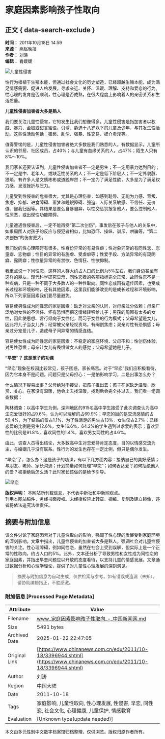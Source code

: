 # 家庭因素影响孩子性取向

## 正文 { data-search-exclude }


**时间：** 2011年10月18日 14:59  
**来源：** 燕赵晚报  
**作者：** 刘涛  
**编辑：** 肖媛媛  

![儿童性侵害](http://www.chinanews.com/fileftp/2010/04/2010-04-23/U76P4T47D13180F981DT20100423110629.jpg)

性行为根植于生殖本能，但通过社会文化的历史塑造，已经超越生殖本能，成为满足情感需要、促进人格发展，寻求亲近、关怀、温暖、理解、支持和爱恋的行为。性心理的发育是否顺利，性心理是否成熟，在很大程度上影响着人的亲密关系和生活质量。

**儿童性侵害加害者大多是熟人**

我们要关注儿童性侵害，它的发生比我们想像得多。儿童性侵害是指加害者以权威、暴力、金钱或甜言蜜语，引诱、胁迫十八岁以下的儿童及少年，与其发生性活动。这些性活动包括：猥亵、乱伦、强暴、性交易、媒介卖淫等。

值得警惕的是，儿童性侵害加害者绝大多数是我们熟悉的人。有数据显示，儿童所认识的邻居、社区成员，占40%；与儿童有血缘关系的人，占47%；陌生人只有8%～10%。

我们家长还要认识到，儿童性侵害加害者不一定是男生；不一定用暴力达到目的；不一定是中、老年人，或缺乏性关系的人；不一定是低下阶层人；不一定外貌脏、猥琐，有许多人是文质彬彬或道貌岸然；不一定为了满足性欲，大多是为了满足权力感，发泄挫折与压力。

儿童受到性侵害的危害很大，尤其是心理伤害，如感到耻辱、无能为力感、背叛、焦虑、抑郁、进食障碍、噩梦和睡眠障碍、强迫、人际关系敏感、不信任、无价值、自我归因等。其结果是要么自暴自弃，以性交惩罚报复他人，要么控制他人、性厌恶，或出现性功能障碍。

儿童遭遇性侵害后，一定不能再受“第二次创伤”。事发后在孩子与他人的关系中，如果周围人对孩子的反应与侵犯者相似，比如恐吓、操纵、训斥、哄骗等，“第二次创伤”的伤害更大。

我们说的性心理障碍有很多，性身份异常的有易性癖；性对象异常的有同性恋、恋童癖、恋物癖；性目的异常的有施虐、受虐癖等；性爱手段、方法异常的有窥阴癖、露阴癖；性欲量异常的有禁欲、色情狂、性欲抑制。

我重点说一下同性恋，这样的人群大约占人口的比例为5%左右，我们身边甚至有这样的朋友。现代科学研究显示，同性恋者的各项指标完全正常，故同性恋不是一种疾病，只是一种不同于大多数人的一种性取向。同性恋成因有遗传因素，也受成长过程和环境影响，还有其他因素。这里我们能够改变的是成长过程和环境影响，所以下列家庭因素我们要尽量避免。

容易使男性成为同性恋的家庭因素：缺乏对父亲的认同，对母亲过分依赖；母亲广泛地对女性的不信任、怀有恐惧而把这情绪转移给儿子；男孩的周围有太多的女性，因此使思想、言行倾向于女性化，而习于女性的行为模式；父母希望是女儿，因此将儿子当女儿养；经常被父亲轻视责骂，有阉割焦虑；双亲对性有恐惧感；母亲过分宠爱儿子，造成母子间异常的情感连结。

容易使女性成为同性恋的家庭因素：不稳定的家庭环境、父母不和；性创伤体验，对男性恐惧；母亲让女儿有畏惧做女人的感觉；父母希望她是儿子。

**“早恋”？ 这是孩子的功课**

“早恋”现象在校园比较常见，孩子困惑，家长痛苦。对于“早恋”我们应积极看待，因为它本身不是问题。问题只是父母担心：一是怕影响学习，二是出事怎么办？

什么情况下容易出事？父母绝对不接受，把孩子推出去；孩子在家缺乏温暖、欣赏、关心。在家没有温暖，他会出去找温暖，找到后会完全扑过去。我们看一组调查数据：

陶林调查：以高中学生为例，深圳地区的915名高中学生接受了此次调查认为高中生恋爱很好的占9.6%，认为可以理解的占69.9%；早恋的目的是交流感情的占50.4%，为了结婚的仅占1.1%，为了性满足的男生占13%，女生仅占2.7%；已经恋爱的比例是男生12.6%，女生16.6%，64.2%的学生遇到过求爱的表示；喜欢异性的比例是91.8%，喜欢同性的1.4%，喜欢男女两性的占4.6%。

由此，调查人员得出结论，大多数高中生对恋爱持肯定态度，目的以情感交流为主，与婚姻几乎没有联系。性行为的发生也存在一定比例，但只是偶尔发生。

“早恋”了，怎么办？这是孩子的功课，有以下几方面内容：接纳自己的美好感情；与朋友、老师、家长沟通；计划商量如何处理“早恋”；如何表达爱？如何拒绝他人的爱？被拒绝后怎么活？此时家长该做的是给予引导。

![早恋](http://www.chinanews.com/fileftp/2011/02/2011-02-18/U76P4T47D17372F976DT20110218144826.jpg)

**版权声明：** 本网站所刊载信息，不代表中新社和中新网观点。  
刊用本网站稿件，务经书面授权。未经授权禁止转载、摘编、复制及建立镜像，违者将依法追究法律责任。
<!-- tcd_original_link https://www.chinanews.com.cn/edu/2011/10-18/3396944.shtml -->


## 摘要与附加信息

<!-- tcd_abstract -->
该文件讨论了家庭因素对于儿童性取向的影响，强调了性心理的发展受到家庭环境的深刻影响。文章中指出，儿童性侵害的加害者大多是熟人，强调社会对儿童性侵害的关注。性心理障碍，例如同性恋，虽然在社会上受到误解，但实际上是一个正常的性取向，约占人口的5%。此外，文本还分析了导致男性和女性成为同性恋的家庭因素，并指出早恋问题应以开放的态度看待，以支持儿童的情感发展。文章通过数据分析和心理学理论，提供了对儿童性心理发展的深刻洞见。
<!-- tcd_abstract_end -->

> 摘要与附加信息为自动生成，仅供检索与参考。如有错误或遗漏（未知），请协助编辑指正，不胜感激。

### 附加信息 [Processed Page Metadata]

| Attribute       | Value                                  |
|-----------------|----------------------------------------|
| Filename        | www_家庭因素影响孩子性取向_-_中国新闻网.md                             |
| Size            | 5491 bytes                           |
| Archived Date   | 2025-01-22 22:47:05                             |
| Original Link   | [https://www.chinanews.com.cn/edu/2011/10-18/3396944.shtml](https://www.chinanews.com.cn/edu/2011/10-18/3396944.shtml)                       |
| Author          | 刘涛                               |
| Region          | 中国大陆                               |
| Date            | 2011-10-18                                 |
| Tags            | 家庭影响, 儿童性取向, 性心理发展, 性侵害, 早恋, 同性恋, 社会文化, 心理健康, 儿童保护, 情感教育                                 |
| Evaluation            | [Unknown type(update needed)]                                 |
<!-- tcd_table_end -->

本文由多元性别中文数字档案馆归档整理，仅供浏览。版权归原作者所有。
